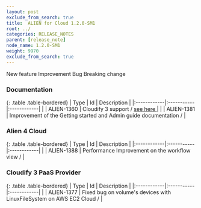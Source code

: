 ```yaml
---
layout: post
exclude_from_search: true
title:  ALIEN for Cloud 1.2.0-SM1
root: ../
categories: RELEASE_NOTES
parent: [release_note]
node_name: 1.2.0-SM1
weight: 9970
exclude_from_search: true
---
```





<i class="fa fa-plus text-success"></i> New feature <i class="fa fa-level-up text-primary"></i> Improvement  <i class="fa fa-bug text-danger"></i> Bug <i class="fa fa-exclamation-triangle text-warning"></i> Breaking change


### Documentation



  {: .table .table-bordered}
  | Type        | Id         | Description |
  |:------------|:-----------|:------------|
    |  <i class="fa fa-plus text-success"></i> | ALIEN-1360 | Cloudify 3 support / [see here ](#/documentation/1.1.0/orchestrators/cloudify3_driver/index.html) |
    |  <i class="fa fa-plus text-success"></i> | ALIEN-1381 | Improvement of the Getting started and Admin guide documentation /  |
      


### Alien 4 Cloud



  {: .table .table-bordered}
  | Type        | Id         | Description |
  |:------------|:-----------|:------------|
      |  <i class="fa fa-level-up text-primary"></i> | ALIEN-1388 | Performance Improvement on the workflow view /  |
    


### Cloudify 3 PaaS Provider



  {: .table .table-bordered}
  | Type        | Id         | Description |
  |:------------|:-----------|:------------|
        |  <i class="fa fa-bug text-danger"></i> | ALIEN-1377 | Fixed bug on volume's devices with LinuxFileSystem on AWS EC2 Cloud /  |
  

